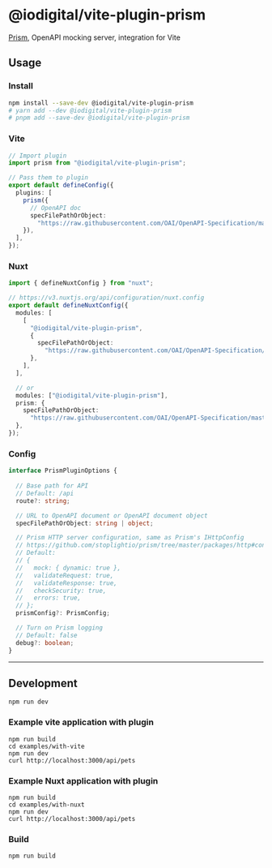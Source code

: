 # @iodigital/vite-plugin-prism

[Prism](https://github.com/stoplightio/prism), OpenAPI mocking server, integration for Vite

## Usage

### Install

```sh
npm install --save-dev @iodigital/vite-plugin-prism
# yarn add --dev @iodigital/vite-plugin-prism
# pnpm add --save-dev @iodigital/vite-plugin-prism
```

### Vite

```ts
// Import plugin
import prism from "@iodigital/vite-plugin-prism";

// Pass them to plugin
export default defineConfig({
  plugins: [
    prism({
      // OpenAPI doc
      specFilePathOrObject:
        "https://raw.githubusercontent.com/OAI/OpenAPI-Specification/master/examples/v3.0/petstore-expanded.yaml",
    }),
  ],
});
```

### Nuxt

```ts
import { defineNuxtConfig } from "nuxt";

// https://v3.nuxtjs.org/api/configuration/nuxt.config
export default defineNuxtConfig({
  modules: [
    [
      "@iodigital/vite-plugin-prism",
      {
        specFilePathOrObject:
          "https://raw.githubusercontent.com/OAI/OpenAPI-Specification/master/examples/v3.0/petstore-expanded.yaml",
      },
    ],
  ],

  // or
  modules: ["@iodigital/vite-plugin-prism"],
  prism: {
    specFilePathOrObject:
      "https://raw.githubusercontent.com/OAI/OpenAPI-Specification/master/examples/v3.0/petstore-expanded.yaml",
  },
});
```

### Config

```ts
interface PrismPluginOptions {
  
  // Base path for API
  // Default: /api
  route?: string;

  // URL to OpenAPI document or OpenAPI document object
  specFilePathOrObject: string | object;

  // Prism HTTP server configuration, same as Prism's IHttpConfig
  // https://github.com/stoplightio/prism/tree/master/packages/http#config-object
  // Default:
  // {
  //   mock: { dynamic: true },
  //   validateRequest: true,
  //   validateResponse: true,
  //   checkSecurity: true,
  //   errors: true,
  // };
  prismConfig?: PrismConfig;

  // Turn on Prism logging
  // Default: false
  debug?: boolean;
}
```

---

## Development

```
npm run dev
```

### Example vite application with plugin

```
npm run build
cd examples/with-vite
npm run dev
curl http://localhost:3000/api/pets
```

### Example Nuxt application with plugin

```
npm run build
cd examples/with-nuxt
npm run dev
curl http://localhost:3000/api/pets
```

### Build

```
npm run build
```
